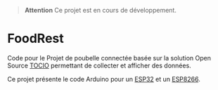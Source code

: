 > **Attention**
> Ce projet est en cours de développement.

# FoodRest
Code pour le Projet de poubelle connectée basée sur la solution Open Source [TOCIO](https://github.com/UBO-Open-factory/TOCIO-Back-office) permettant de collecter et afficher des données.

Ce projet présente le code Arduino pour un [ESP32](https://github.com/UBO-Open-factory/foodrest/code_esp32/README.md) et un [ESP8266](https://github.com/UBO-Open-factory/foodrest/code_esp8266/README.md).